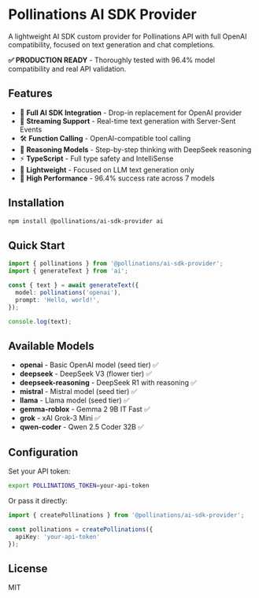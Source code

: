 # Pollinations AI SDK Provider

A lightweight AI SDK custom provider for Pollinations API with full OpenAI compatibility, focused on text generation and chat completions.

**✅ PRODUCTION READY** - Thoroughly tested with 96.4% model compatibility and real API validation.

## Features

- 🤖 **Full AI SDK Integration** - Drop-in replacement for OpenAI provider
- 🔄 **Streaming Support** - Real-time text generation with Server-Sent Events
- 🛠️ **Function Calling** - OpenAI-compatible tool calling
- 🧠 **Reasoning Models** - Step-by-step thinking with DeepSeek reasoning
- ⚡ **TypeScript** - Full type safety and IntelliSense
- 🎯 **Lightweight** - Focused on LLM text generation only
- 🚀 **High Performance** - 96.4% success rate across 7 models

## Installation

```bash
npm install @pollinations/ai-sdk-provider ai
```

## Quick Start

```typescript
import { pollinations } from '@pollinations/ai-sdk-provider';
import { generateText } from 'ai';

const { text } = await generateText({
  model: pollinations('openai'),
  prompt: 'Hello, world!',
});

console.log(text);
```

## Available Models

- **openai** - Basic OpenAI model (seed tier) ✅
- **deepseek** - DeepSeek V3 (flower tier) ✅  
- **deepseek-reasoning** - DeepSeek R1 with reasoning ✅
- **mistral** - Mistral model (seed tier) ✅
- **llama** - Llama model (seed tier) ✅
- **gemma-roblox** - Gemma 2 9B IT Fast ✅
- **grok** - xAI Grok-3 Mini ✅
- **qwen-coder** - Qwen 2.5 Coder 32B ✅

## Configuration

Set your API token:

```bash
export POLLINATIONS_TOKEN=your-api-token
```

Or pass it directly:

```typescript
import { createPollinations } from '@pollinations/ai-sdk-provider';

const pollinations = createPollinations({
  apiKey: 'your-api-token'
});
```

## License

MIT
